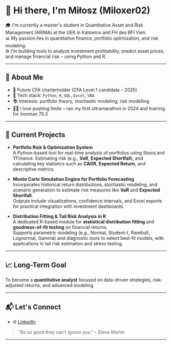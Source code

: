 # 👋 Hi there, I'm Miłosz (Miloxer02)

🎓 I'm currently a master's student in Quantitative Asset and Risk Management (ARIMA) at the UEK in Katowice and FH des BFI Vien.  
📊 My passion lies in quantitative finance, portfolio optimization, and risk modeling.  
⚙️ I'm building tools to analyze investment profitability, predict asset prices, and manage financial risk – using Python and R.

---

## 🧠 About Me

- 🧮 Future CFA charterholder (CFA Level 1 candidate – 2025)
- 🧰 Tech stack: `Python`, `R`, `SQL`, `Excel`, `VBA`
- 📚 Interests: portfolio theory, stochastic modeling, risk modelling
- 🏃‍♂️ I love pushing limits – ran my first ultramarathon in 2024 and training for Ironman 70.3

---

## 🔬 Current Projects

- **Portfolio Risk & Optimization System**  
 A Python-based tool for real-time analysis of portfolios using Stooq and YFinance.
 Estimating risk (e.g., **VaR**, **Expected Shortfall**), and calculating key statistics such as **CAGR**, **Expected Return**, and descriptive metrics.  

- **Monte Carlo Simulation Engine for Portfolio Forecasting**  
  Incorporates historical return distributions, stochastic modeling, and scenario generation to estimate risk measures like **VaR** and **Expected Shortfall**.  
  Outputs include visualizations, confidence intervals, and Excel exports for practical integration with investment dashboards.

- **Distribution Fitting & Tail Risk Analysis in R**  
  A dedicated R-based module for **statistical distribution fitting** and **goodness-of-fit testing** on financial returns.  
  Supports parametric modeling (e.g., Normal, Student-t, Rweibull, Lognormal, Gamma) and diagnostic tools to select best-fit models, with applications in tail risk estimation and stress testing.

---

## 📈 Long-Term Goal

To become a **quantitative analyst** focused on data-driven strategies, risk-adjusted returns, and advanced modeling.

---

## 📬 Let's Connect

- 🌐 [LinkedIn](https://www.linkedin.com/in/milosz-lebecki)

> "Be so good they can't ignore you." – Steve Martin

---
